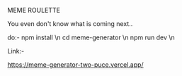 MEME ROULETTE

You even don't know what is coming next..

do:-
npm install \n
cd meme-generator \n
npm run dev \n

Link:-

https://meme-generator-two-puce.vercel.app/
